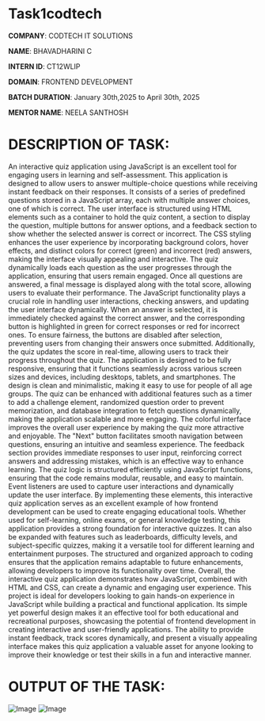 # Task1codtech

**COMPANY**: CODTECH IT SOLUTIONS

**NAME**: BHAVADHARINI C

**INTERN ID**: CT12WLIP

**DOMAIN**: FRONTEND DEVELOPMENT

**BATCH DURATION**: January 30th,2025 to April 30th, 2025

**MENTOR NAME**: NEELA SANTHOSH

#  DESCRIPTION OF TASK:  
An interactive quiz application using JavaScript is an excellent tool for engaging users in learning and self-assessment. This application is designed to allow users to answer multiple-choice questions while receiving instant feedback on their responses. It consists of a series of predefined questions stored in a JavaScript array, each with multiple answer choices, one of which is correct. The user interface is structured using HTML elements such as a container to hold the quiz content, a section to display the question, multiple buttons for answer options, and a feedback section to show whether the selected answer is correct or incorrect. The CSS styling enhances the user experience by incorporating background colors, hover effects, and distinct colors for correct (green) and incorrect (red) answers, making the interface visually appealing and interactive. The quiz dynamically loads each question as the user progresses through the application, ensuring that users remain engaged. Once all questions are answered, a final message is displayed along with the total score, allowing users to evaluate their performance. The JavaScript functionality plays a crucial role in handling user interactions, checking answers, and updating the user interface dynamically. When an answer is selected, it is immediately checked against the correct answer, and the corresponding button is highlighted in green for correct responses or red for incorrect ones. To ensure fairness, the buttons are disabled after selection, preventing users from changing their answers once submitted. Additionally, the quiz updates the score in real-time, allowing users to track their progress throughout the quiz. The application is designed to be fully responsive, ensuring that it functions seamlessly across various screen sizes and devices, including desktops, tablets, and smartphones. The design is clean and minimalistic, making it easy to use for people of all age groups. The quiz can be enhanced with additional features such as a timer to add a challenge element, randomized question order to prevent memorization, and database integration to fetch questions dynamically, making the application scalable and more engaging. The colorful interface improves the overall user experience by making the quiz more attractive and enjoyable. The "Next" button facilitates smooth navigation between questions, ensuring an intuitive and seamless experience. The feedback section provides immediate responses to user input, reinforcing correct answers and addressing mistakes, which is an effective way to enhance learning. The quiz logic is structured efficiently using JavaScript functions, ensuring that the code remains modular, reusable, and easy to maintain. Event listeners are used to capture user interactions and dynamically update the user interface. By implementing these elements, this interactive quiz application serves as an excellent example of how frontend development can be used to create engaging educational tools. Whether used for self-learning, online exams, or general knowledge testing, this application provides a strong foundation for interactive quizzes. It can also be expanded with features such as leaderboards, difficulty levels, and subject-specific quizzes, making it a versatile tool for different learning and entertainment purposes. The structured and organized approach to coding ensures that the application remains adaptable to future enhancements, allowing developers to improve its functionality over time. Overall, the interactive quiz application demonstrates how JavaScript, combined with HTML and CSS, can create a dynamic and engaging user experience. This project is ideal for developers looking to gain hands-on experience in JavaScript while building a practical and functional application. Its simple yet powerful design makes it an effective tool for both educational and recreational purposes, showcasing the potential of frontend development in creating interactive and user-friendly applications. The ability to provide instant feedback, track scores dynamically, and present a visually appealing interface makes this quiz application a valuable asset for anyone looking to improve their knowledge or test their skills in a fun and interactive manner.

# OUTPUT OF THE TASK:

![Image](https://github.com/user-attachments/assets/17690b9a-c50e-458b-9fa7-d57541276e70)
![Image](https://github.com/user-attachments/assets/662dc23b-d954-4b0f-b706-a5bc1cfa6728)

